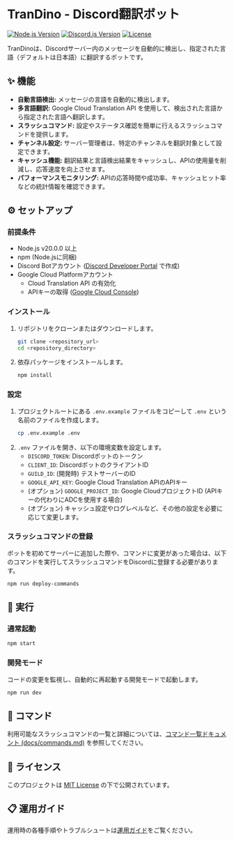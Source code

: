 # TranDino - Discord翻訳ボット

[![Node.js Version](https://img.shields.io/badge/Node.js-%3E%3D20.0.0-brightgreen)](https://nodejs.org/)
[![Discord.js Version](https://img.shields.io/badge/Discord.js-v14.18.0-blue)](https://discord.js.org/)
[![License](https://img.shields.io/badge/License-MIT-yellow.svg)](https://opensource.org/licenses/MIT)

TranDinoは、Discordサーバー内のメッセージを自動的に検出し、指定された言語（デフォルトは日本語）に翻訳するボットです。

## ✨ 機能

- **自動言語検出:** メッセージの言語を自動的に検出します。
- **多言語翻訳:** Google Cloud Translation API を使用して、検出された言語から指定された言語へ翻訳します。
- **スラッシュコマンド:** 設定やステータス確認を簡単に行えるスラッシュコマンドを提供します。
- **チャンネル設定:** サーバー管理者は、特定のチャンネルを翻訳対象として設定できます。
- **キャッシュ機能:** 翻訳結果と言語検出結果をキャッシュし、APIの使用量を削減し、応答速度を向上させます。
- **パフォーマンスモニタリング:** APIの応答時間や成功率、キャッシュヒット率などの統計情報を確認できます。

## ⚙️ セットアップ

### 前提条件

- Node.js v20.0.0 以上
- npm (Node.jsに同梱)
- Discord Botアカウント ([Discord Developer Portal](https://discord.com/developers/applications) で作成)
- Google Cloud Platformアカウント
    - Cloud Translation API の有効化
    - APIキーの取得 ([Google Cloud Console](https://console.cloud.google.com/))

### インストール

1.  リポジトリをクローンまたはダウンロードします。
    ```bash
    git clone <repository_url>
    cd <repository_directory>
    ```
2.  依存パッケージをインストールします。
    ```bash
    npm install
    ```

### 設定

1.  プロジェクトルートにある `.env.example` ファイルをコピーして `.env` という名前のファイルを作成します。
    ```bash
    cp .env.example .env
    ```
2.  `.env` ファイルを開き、以下の環境変数を設定します。
    - `DISCORD_TOKEN`: Discordボットのトークン
    - `CLIENT_ID`: DiscordボットのクライアントID
    - `GUILD_ID`: (開発時) テストサーバーのID
    - `GOOGLE_API_KEY`: Google Cloud Translation APIのAPIキー
    - (オプション) `GOOGLE_PROJECT_ID`: Google CloudプロジェクトID (APIキーの代わりにADCを使用する場合)
    - (オプション) キャッシュ設定やログレベルなど、その他の設定を必要に応じて変更します。

### スラッシュコマンドの登録

ボットを初めてサーバーに追加した際や、コマンドに変更があった場合は、以下のコマンドを実行してスラッシュコマンドをDiscordに登録する必要があります。

```bash
npm run deploy-commands
```

## 🚀 実行

### 通常起動

```bash
npm start
```

### 開発モード

コードの変更を監視し、自動的に再起動する開発モードで起動します。

```bash
npm run dev
```

## 📖 コマンド

利用可能なスラッシュコマンドの一覧と詳細については、[コマンド一覧ドキュメント (docs/commands.md)](./docs/commands.md) を参照してください。

## 📜 ライセンス

このプロジェクトは [MIT License](./LICENSE) の下で公開されています。

## 📋 運用ガイド
運用時の各種手順やトラブルシュートは[運用ガイド](./docs/operation_guide.md)をご覧ください。 